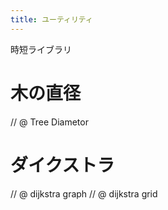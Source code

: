 ```yaml
---
title: ユーティリティ
---
```


時短ライブラリ

# 木の直径

// @ Tree Diametor

# ダイクストラ

// @ dijkstra graph
// @ dijkstra grid
